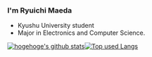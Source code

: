 ### I'm Ryuichi Maeda
- Kyushu University student
- Major in Electronics and Computer Science.

<!-- リポジトリステータス -->
[![hogehoge's github stats](https://github-readme-stats.vercel.app/api?username=ryuichi-maeda&hide=contribs&count_private=true&show_icons=true&theme=tokyonight)](https://github.com/ryuichi-maeda/)<!-- ソースコード統計 -->[![Top used Langs](https://github-readme-stats.vercel.app/api/top-langs/?username=ryuichi-maeda&layout=compact&theme=tokyonight)](https://github.com/ryuichi-maeda/)


<!-- 👋 -->

<!--
**compuscience/compuscience** is a ✨ _special_ ✨ repository because its `README.md` (this file) appears on your GitHub profile.

Here are some ideas to get you started:

- 🔭 I’m currently working on ...
- 🌱 I’m currently learning ...
- 👯 I’m looking to collaborate on ...
- 🤔 I’m looking for help with ...
- 💬 Ask me about ...
- 📫 How to reach me: ...
- 😄 Pronouns: ...
- ⚡ Fun fact: ...
-->
